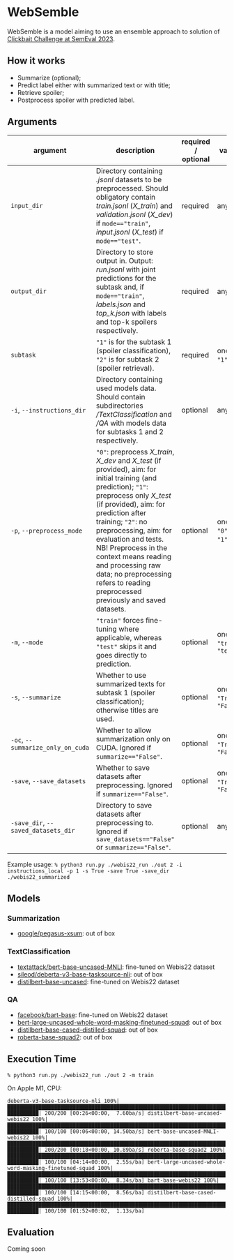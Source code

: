 # WebSemble

WebSemble is a model aiming to use an ensemble approach to solution of [Clickbait Challenge at SemEval 2023](https://pan.webis.de/semeval23/pan23-web/clickbait-challenge.html#evaluation).

## How it works
* Summarize (optional);
* Predict label either with summarized text or with title;
* Retrieve spoiler;
* Postprocess spoiler with predicted label.

## Arguments

| argument                             | description                                                                                                                                                                                                                                                                                                                                                                                                  | required / optional | values                     | default                  |
|--------------------------------------|--------------------------------------------------------------------------------------------------------------------------------------------------------------------------------------------------------------------------------------------------------------------------------------------------------------------------------------------------------------------------------------------------------------|---------------------|----------------------------|--------------------------|
| `input_dir`                          | Directory containing *.jsonl* datasets to be preprocessed. Should obligatory contain *train.jsonl* (*X_train*) and *validation.jsonl* (*X_dev*) if `mode=="train"`, *input.jsonl* (*X_test*) if `mode=="test"`.                                                                                                                                                                                              | required            | any `str`                  | `"./webis22_run"`        |
| `output_dir`                         | Directory to store output in. Output: *run.jsonl* with joint predictions for the subtask and, if `mode=="train"`, *labels.json* and *top_k.json* with labels and top-k spoilers respectively.                                                                                                                                                                                                                | required            | any `str`                  | `"./out"`                |
| `subtask`                            | `"1"` is for the subtask 1 (spoiler classification), `"2"` is for subtask 2 (spoiler retrieval).                                                                                                                                                                                                                                                                                                             | required            | one of `"1"`, `"2"`        | `"2"`                    |
| `-i`, `--instructions_dir`           | Directory containing used models data. Should contain subdirectories */TextClassification* and */QA* with models data for subtasks 1 and 2 respectively.                                                                                                                                                                                                                                                     | optional            | any `str`                  | `"./instructions_local"` |
| `-p`, `--preprocess_mode`            | `"0"`: preprocess *X_train*, *X_dev* and *X_test* (if provided), aim: for initial training (and prediction); `"1"`: preprocess only *X_test* (if provided), aim: for prediction after training; `"2"`: no preprocessing, aim: for evaluation and tests. NB! Preprocess in the context means reading and processing raw data; no preprocessing refers to reading preprocessed previously and saved datasets.  | optional            | one of `"0"`, `"1"`, `"2"` | `"1"`                    |
| `-m`, `--mode`                       | `"train"` forces fine-tuning where applicable, whereas `"test"` skips it and goes directly to prediction.                                                                                                                                                                                                                                                                                                    | optional            | one of `"train"`, `"test"` | `"test"`                 |
| `-s`, `--summarize`                  | Whether to use summarized texts for subtask 1 (spoiler classification); otherwise titles are used.                                                                                                                                                                                                                                                                                                           | optional            | one of `"True"`, `"False"` | `"False"`                |
| `-oc`, `--summarize_only_on_cuda`    | Whether to allow summarization only on CUDA. Ignored if `summarize=="False"`.                                                                                                                                                                                                                                                                                                                                | optional            | one of `"True"`, `"False"` | `"True"`                 |
| `-save`, `--save_datasets`           | Whether to save datasets after preprocessing. Ignored if `summarize=="False"`.                                                                                                                                                                                                                                                                                                                               | optional            | one of `"True"`, `"False"` | `"False"`                |
| `-save_dir`, `--saved_datasets_dir`  | Directory to save datasets after preprocessing to. Ignored if `save_datasets=="False"` or `summarize=="False"`.                                                                                                                                                                                                                                                                                              | optional            | any `str`                  | `"./webis22_summarized"` |

Example usage: `% python3 run.py ./webis22_run ./out 2 -i instructions_local -p 1 -s True -save True -save_dir ./webis22_summarized`

## Models

### Summarization

* [google/pegasus-xsum](https://huggingface.co/google/pegasus-xsum): out of box

### TextClassification

* [textattack/bert-base-uncased-MNLI](https://huggingface.co/textattack/bert-base-uncased-MNLI): fine-tuned on Webis22 dataset
* [sileod/deberta-v3-base-tasksource-nli](https://huggingface.co/sileod/deberta-v3-base-tasksource-nli): out of box
* [distilbert-base-uncased](https://huggingface.co/distilbert-base-uncased): fine-tuned on Webis22 dataset

### QA

* [facebook/bart-base](https://huggingface.co/facebook/bart-base): fine-tuned on Webis22 dataset
* [bert-large-uncased-whole-word-masking-finetuned-squad](https://huggingface.co/bert-large-uncased-whole-word-masking-finetuned-squad): out of box
* [distilbert-base-cased-distilled-squad](https://huggingface.co/distilbert-base-cased-distilled-squad): out of box
* [roberta-base-squad2](https://huggingface.co/deepset/roberta-base-squad2): out of box

## Execution Time

`% python3 run.py ./webis22_run ./out 2 -m train`

On Apple M1, CPU:

`
deberta-v3-base-tasksource-nli
100%|████████████████████████████████████████████████████████████████████████████████| 200/200 [00:26<00:00,  7.60ba/s]
distilbert-base-uncased-webis22
100%|████████████████████████████████████████████████████████████████████████████████| 100/100 [00:06<00:00, 14.50ba/s]
bert-base-uncased-MNLI-webis22
100%|████████████████████████████████████████████████████████████████████████████████| 200/200 [00:18<00:00, 10.89ba/s]
roberta-base-squad2
100%|████████████████████████████████████████████████████████████████████████████████| 100/100 [04:14<00:00,  2.55s/ba]
bert-large-uncased-whole-word-masking-finetuned-squad
100%|████████████████████████████████████████████████████████████████████████████████| 100/100 [13:53<00:00,  8.34s/ba]
bart-base-webis22
100%|████████████████████████████████████████████████████████████████████████████████| 100/100 [14:15<00:00,  8.56s/ba]
distilbert-base-cased-distilled-squad
100%|████████████████████████████████████████████████████████████████████████████████| 100/100 [01:52<00:02,  1.13s/ba]
`

## Evaluation

Coming soon